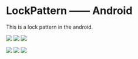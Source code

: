 # LockPattern —— Android
This is a lock pattern in the android.

![](/screenshots/status_normal.jpg)
![](/screenshots/status_check.jpg)
![](/screenshots/status_error.jpg)

![](/screenshots/status_custom_1.jpg)
![](/screenshots/status_custom_2.jpg)
![](/screenshots/status_custom_3.jpg)

